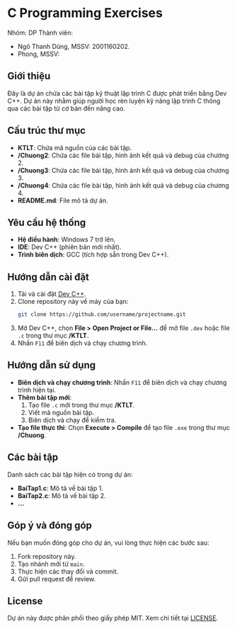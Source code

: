 # C Programming Exercises
Nhóm: DP
Thành viên: 
   - Ngô Thanh Dũng, MSSV: 2001160202.
   - Phong, MSSV:
## Giới thiệu
Đây là dự án chứa các bài tập kỹ thuật lập trình C được phát triển bằng Dev C++. Dự án này nhằm giúp người học rèn luyện kỹ năng lập trình C thông qua các bài tập từ cơ bản đến nâng cao.

## Cấu trúc thư mục
- **KTLT**: Chứa mã nguồn của các bài tập.
- **/Chuong2**: Chứa các file bài tập, hình ảnh kết quả và debug của chương 2.
- **/Chuong3**: Chứa các file bài tập, hình ảnh kết quả và debug của chương 3.
- **/Chuong4**: Chứa các file bài tập, hình ảnh kết quả và debug của chương 4.
- **README.md**: File mô tả dự án.

## Yêu cầu hệ thống
- **Hệ điều hành**: Windows 7 trở lên.
- **IDE**: Dev C++ (phiên bản mới nhất).
- **Trình biên dịch**: GCC (tích hợp sẵn trong Dev C++).

## Hướng dẫn cài đặt
1. Tải và cài đặt [Dev C++](https://sourceforge.net/projects/orwelldevcpp/).
2. Clone repository này về máy của bạn:
    ```bash
    git clone https://github.com/username/projectname.git
    ```
3. Mở Dev C++, chọn **File > Open Project or File...** để mở file `.dev` hoặc file `.c` trong thư mục **/KTLT**.
4. Nhấn `F11` để biên dịch và chạy chương trình.

## Hướng dẫn sử dụng
- **Biên dịch và chạy chương trình**: Nhấn `F11` để biên dịch và chạy chương trình hiện tại.
- **Thêm bài tập mới**:
  1. Tạo file `.c` mới trong thư mục **/KTLT**.
  2. Viết mã nguồn bài tập.
  3. Biên dịch và chạy để kiểm tra.
- **Tạo file thực thi**: Chọn **Execute > Compile** để tạo file `.exe` trong thư mục **/Chuong**.

## Các bài tập
Danh sách các bài tập hiện có trong dự án:
- **BaiTap1.c**: Mô tả về bài tập 1.
- **BaiTap2.c**: Mô tả về bài tập 2.
- **...**

## Góp ý và đóng góp
Nếu bạn muốn đóng góp cho dự án, vui lòng thực hiện các bước sau:
1. Fork repository này.
2. Tạo nhánh mới từ `main`.
3. Thực hiện các thay đổi và commit.
4. Gửi pull request để review.

## License
Dự án này được phân phối theo giấy phép MIT. Xem chi tiết tại [LICENSE](LICENSE).
